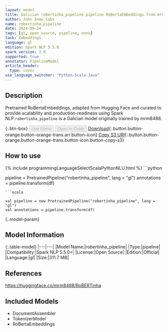 ```yaml
---
layout: model
title: Galician robertinha_pipeline pipeline RoBertaEmbeddings from mrm8488
author: John Snow Labs
name: robertinha_pipeline
date: 2024-09-24
tags: [gl, open_source, pipeline, onnx]
task: Embeddings
language: gl
edition: Spark NLP 5.5.0
spark_version: 3.0
supported: true
annotator: PipelineModel
article_header:
  type: cover
use_language_switcher: "Python-Scala-Java"
---
```


## Description

Pretrained RoBertaEmbeddings, adapted from Hugging Face and curated to provide scalability and production-readiness using Spark NLP.`robertinha_pipeline` is a Galician model originally trained by mrm8488.

{:.btn-box}
<button class="button button-orange" disabled>Live Demo</button>
<button class="button button-orange" disabled>Open in Colab</button>
[Download](https://s3.amazonaws.com/auxdata.johnsnowlabs.com/public/models/robertinha_pipeline_gl_5.5.0_3.0_1727169273729.zip){:.button.button-orange.button-orange-trans.arr.button-icon}
[Copy S3 URI](s3://auxdata.johnsnowlabs.com/public/models/robertinha_pipeline_gl_5.5.0_3.0_1727169273729.zip){:.button.button-orange.button-orange-trans.button-icon.button-copy-s3}

## How to use



<div class="tabs-box" markdown="1">
{% include programmingLanguageSelectScalaPythonNLU.html %}
```python

pipeline = PretrainedPipeline("robertinha_pipeline", lang = "gl")
annotations =  pipeline.transform(df)   

```
```scala

val pipeline = new PretrainedPipeline("robertinha_pipeline", lang = "gl")
val annotations = pipeline.transform(df)

```
</div>

{:.model-param}
## Model Information

{:.table-model}
|---|---|
|Model Name:|robertinha_pipeline|
|Type:|pipeline|
|Compatibility:|Spark NLP 5.5.0+|
|License:|Open Source|
|Edition:|Official|
|Language:|gl|
|Size:|311.7 MB|

## References

https://huggingface.co/mrm8488/RoBERTinha

## Included Models

- DocumentAssembler
- TokenizerModel
- RoBertaEmbeddings